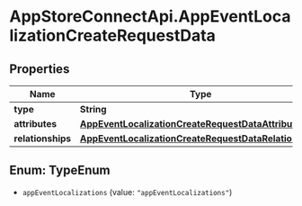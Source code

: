 # AppStoreConnectApi.AppEventLocalizationCreateRequestData

## Properties

Name | Type | Description | Notes
------------ | ------------- | ------------- | -------------
**type** | **String** |  | 
**attributes** | [**AppEventLocalizationCreateRequestDataAttributes**](AppEventLocalizationCreateRequestDataAttributes.md) |  | 
**relationships** | [**AppEventLocalizationCreateRequestDataRelationships**](AppEventLocalizationCreateRequestDataRelationships.md) |  | 



## Enum: TypeEnum


* `appEventLocalizations` (value: `"appEventLocalizations"`)




